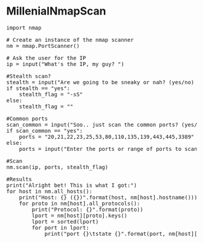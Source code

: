 # MillenialNmapScan
<pre>
import nmap

# Create an instance of the nmap scanner
nm = nmap.PortScanner()

# Ask the user for the IP
ip = input("What's the IP, my guy? ")

#Stealth scan?
stealth = input("Are we going to be sneaky or nah? (yes/no) ")
if stealth == "yes":
    stealth_flag = "-sS"
else:
    stealth_flag = ""

#Common ports
scan_common = input("Soo.. just scan the common ports? (yes/no) ")
if scan_common == "yes":
    ports = "20,21,22,23,25,53,80,110,135,139,443,445,3389"
else:
    ports = input("Enter the ports or range of ports to scan: ")

#Scan
nm.scan(ip, ports, stealth_flag)

#Results
print("Alright bet! This is what I got:")
for host in nm.all_hosts():
    print("Host: {} ({})".format(host, nm[host].hostname()))
    for proto in nm[host].all_protocols():
        print("Protocol: {}".format(proto))
        lport = nm[host][proto].keys()
        lport = sorted(lport)
        for port in lport:
            print("port {}\tstate {}".format(port, nm[host][proto][port]["state"]))
            
</pre>
